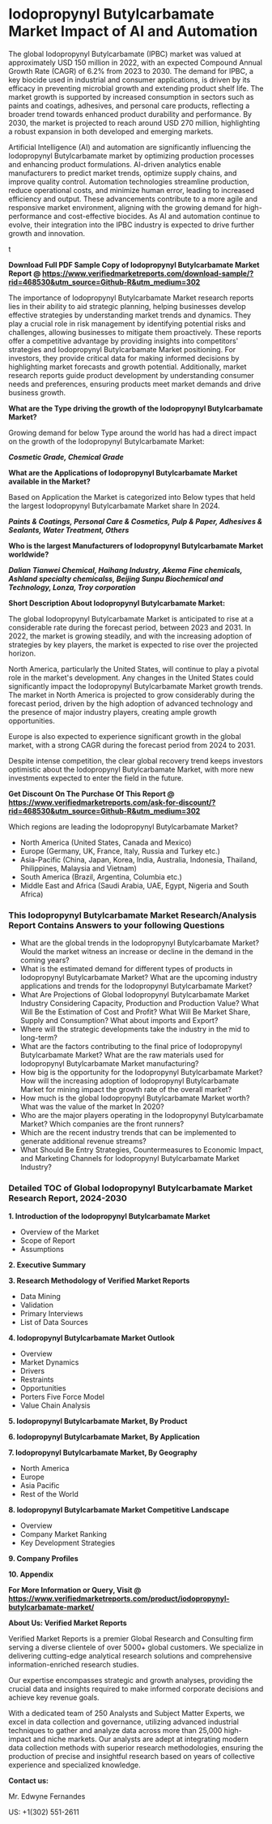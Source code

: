 <meta name="title" content="Global Iodopropynyl Butylcarbamate Market Impact of AI and Automation"><meta name="description" content="The global Iodopropynyl Butylcarbamate (IPBC) market was valued at approximately USD 150 million in 2022, with an expected Compound Annual Growth Rate (CAGR) of 6.2% f"><meta name="title" content="Iodopropynyl Butylcarbamate Market Size, Share, Scope, Trends, Growth, Opportunities, Analysis, Forecast"><h1>Iodopropynyl Butylcarbamate Market Impact of AI and Automation</h1><p>The global Iodopropynyl Butylcarbamate (IPBC) market was valued at approximately USD 150 million in 2022, with an expected Compound Annual Growth Rate (CAGR) of 6.2% from 2023 to 2030. The demand for IPBC, a key biocide used in industrial and consumer applications, is driven by its efficacy in preventing microbial growth and extending product shelf life. The market growth is supported by increased consumption in sectors such as paints and coatings, adhesives, and personal care products, reflecting a broader trend towards enhanced product durability and performance. By 2030, the market is projected to reach around USD 270 million, highlighting a robust expansion in both developed and emerging markets.</p><p>Artificial Intelligence (AI) and automation are significantly influencing the Iodopropynyl Butylcarbamate market by optimizing production processes and enhancing product formulations. AI-driven analytics enable manufacturers to predict market trends, optimize supply chains, and improve quality control. Automation technologies streamline production, reduce operational costs, and minimize human error, leading to increased efficiency and output. These advancements contribute to a more agile and responsive market environment, aligning with the growing demand for high-performance and cost-effective biocides. As AI and automation continue to evolve, their integration into the IPBC industry is expected to drive further growth and innovation.</p>t</p><p id="" class=""><strong>Download Full PDF Sample Copy of Iodopropynyl Butylcarbamate Market Report @ <a href="https://www.verifiedmarketreports.com/download-sample/?rid=468530&utm_source=Github-R&utm_medium=302" target="_blank">https://www.verifiedmarketreports.com/download-sample/?rid=468530&utm_source=Github-R&utm_medium=302</a></strong></p><p>The importance of&nbsp;Iodopropynyl Butylcarbamate Market research reports lies in their ability to aid strategic planning, helping businesses develop effective strategies by understanding market trends and dynamics. They play a crucial role in risk management by identifying potential risks and challenges, allowing businesses to mitigate them proactively. These reports offer a competitive advantage by providing insights into competitors' strategies and Iodopropynyl Butylcarbamate Market positioning. For investors, they provide critical data for making informed decisions by highlighting market forecasts and growth potential. Additionally, market research reports guide product development by understanding consumer needs and preferences, ensuring products meet market demands and drive business growth.</p><p><strong>What are the&nbsp;Type driving the growth of the Iodopropynyl Butylcarbamate Market?</strong></p><p id="" class="">Growing demand for below Type around the world has had a direct impact on the growth of the Iodopropynyl Butylcarbamate Market:</p><em><strong>Cosmetic Grade, Chemical Grade</strong></em></p><strong>What are the&nbsp;Applications&nbsp;of Iodopropynyl Butylcarbamate Market available in the Market?</strong></p><p id="" class="">Based on Application the Market is categorized into Below types that held the largest Iodopropynyl Butylcarbamate Market share In 2024.</p><em><strong>Paints & Coatings, Personal Care & Cosmetics, Pulp & Paper, Adhesives & Sealants, Water Treatment, Others</strong></em></p><strong>Who is the largest Manufacturers of Iodopropynyl Butylcarbamate Market worldwide?</strong></p><p><em><strong>Dalian Tianwei Chemical, Haihang Industry, Akema Fine chemicals, Ashland specialty chemicalss, Beijing Sunpu Biochemical and Technology, Lonza, Troy corporation</strong></em></p><p id="" class=""><strong>Short Description About Iodopropynyl Butylcarbamate Market:</strong></p><p>The global Iodopropynyl Butylcarbamate Market is anticipated to rise at a considerable rate during the forecast period, between 2023 and 2031. In 2022, the market is growing steadily, and with the increasing adoption of strategies by key players, the market is expected to rise over the projected horizon.</p><p>North America, particularly the United States, will continue to play a pivotal role in the market's development. Any changes in the United States could significantly impact the Iodopropynyl Butylcarbamate Market growth trends. The market in North America is projected to grow considerably during the forecast period, driven by the high adoption of advanced technology and the presence of major industry players, creating ample growth opportunities.</p><p>Europe is also expected to experience significant growth in the global market, with a strong CAGR during the forecast period from 2024 to 2031.</p><p>Despite intense competition, the clear global recovery trend keeps investors optimistic about the Iodopropynyl Butylcarbamate Market, with more new investments expected to enter the field in the future.</p><p id="" class=""><strong>Get Discount On The Purchase Of This Report @ <a href="https://www.verifiedmarketreports.com/ask-for-discount/?rid=468530&utm_source=Github-R&utm_medium=302" target="_blank">https://www.verifiedmarketreports.com/ask-for-discount/?rid=468530&utm_source=Github-R&utm_medium=302</a></strong></p>Which regions are leading the Iodopropynyl Butylcarbamate Market?</p><ul><li>North America (United States, Canada and Mexico)</li><li>Europe (Germany, UK, France, Italy, Russia and Turkey etc.)</li><li>Asia-Pacific (China, Japan, Korea, India, Australia, Indonesia, Thailand, Philippines, Malaysia and Vietnam)</li><li>South America (Brazil, Argentina, Columbia etc.)</li><li>Middle East and Africa (Saudi Arabia, UAE, Egypt, Nigeria and South Africa)</li></ul><h3 id="" class="">This Iodopropynyl Butylcarbamate Market Research/Analysis Report Contains Answers to your following Questions</h3><ul><li>What are the global trends in the Iodopropynyl Butylcarbamate Market? Would the market witness an increase or decline in the demand in the coming years?</li><li>What is the estimated demand for different types of products in Iodopropynyl Butylcarbamate Market? What are the upcoming industry applications and trends for the Iodopropynyl Butylcarbamate Market?</li><li>What Are Projections of Global Iodopropynyl Butylcarbamate Market Industry Considering Capacity, Production and Production Value? What Will Be the Estimation of Cost and Profit? What Will Be Market Share, Supply and Consumption? What about imports and Export?</li><li>Where will the strategic developments take the industry in the mid to long-term?</li><li>What are the factors contributing to the final price of Iodopropynyl Butylcarbamate Market? What are the raw materials used for Iodopropynyl Butylcarbamate Market manufacturing?</li><li>How big is the opportunity for the Iodopropynyl Butylcarbamate Market? How will the increasing adoption of Iodopropynyl Butylcarbamate Market for mining impact the growth rate of the overall market?</li><li>How much is the global Iodopropynyl Butylcarbamate Market worth? What was the value of the market In 2020?</li><li>Who are the major players operating in the Iodopropynyl Butylcarbamate Market? Which companies are the front runners?</li><li>Which are the recent industry trends that can be implemented to generate additional revenue streams?</li><li>What Should Be Entry Strategies, Countermeasures to Economic Impact, and Marketing Channels for Iodopropynyl Butylcarbamate Market Industry?</li></ul><h3 id="" class="">Detailed TOC of Global Iodopropynyl Butylcarbamate Market Research Report, 2024-2030</h3><p id="" class=""><strong>1. Introduction of the Iodopropynyl Butylcarbamate Market</strong></p><ul><li>Overview of the Market</li><li>Scope of Report</li><li>Assumptions</li></ul><p id="" class=""><strong>2. Executive Summary</strong></p><p id="" class=""><strong>3. Research Methodology of Verified Market Reports</strong></p><ul><li>Data Mining</li><li>Validation</li><li>Primary Interviews</li><li>List of Data Sources</li></ul><p id="" class=""><strong>4. Iodopropynyl Butylcarbamate Market Outlook</strong></p><ul><li>Overview</li><li>Market Dynamics</li><li>Drivers</li><li>Restraints</li><li>Opportunities</li><li>Porters Five Force Model</li><li>Value Chain Analysis</li></ul><p id="" class=""><strong>5. Iodopropynyl Butylcarbamate Market, By Product</strong></p><p id="" class=""><strong>6. Iodopropynyl Butylcarbamate Market, By Application</strong></p><p id="" class=""><strong>7. Iodopropynyl Butylcarbamate Market, By Geography</strong></p><ul><li>North America</li><li>Europe</li><li>Asia Pacific</li><li>Rest of the World</li></ul><p id="" class=""><strong>8. Iodopropynyl Butylcarbamate Market Competitive Landscape</strong></p><ul><li>Overview</li><li>Company Market Ranking</li><li>Key Development Strategies</li></ul><p id="" class=""><strong>9. Company Profiles</strong></p><p id="" class=""><strong>10. Appendix</strong></p><p id="" class=""><strong>For More Information or Query, Visit @ <a href="https://www.verifiedmarketreports.com/product/iodopropynyl-butylcarbamate-market/" target="_blank">https://www.verifiedmarketreports.com/product/iodopropynyl-butylcarbamate-market/</a></strong></p><p id="" class=""><strong>About Us: Verified Market Reports</strong></p><p id="" class="">Verified Market Reports is a premier Global Research and Consulting firm serving a diverse clientele of over 5000+ global customers. We specialize in delivering cutting-edge analytical research solutions and comprehensive information-enriched research studies.</p><p id="" class="">Our expertise encompasses strategic and growth analyses, providing the crucial data and insights required to make informed corporate decisions and achieve key revenue goals.</p><p id="" class="">With a dedicated team of 250 Analysts and Subject Matter Experts, we excel in data collection and governance, utilizing advanced industrial techniques to gather and analyze data across more than 25,000 high-impact and niche markets. Our analysts are adept at integrating modern data collection methods with superior research methodologies, ensuring the production of precise and insightful research based on years of collective experience and specialized knowledge.</p><p id="" class=""><strong>Contact us:</strong></p><p id="" class="">Mr. Edwyne Fernandes</p><p id="" class="">US: +1(302) 551-2611</p>